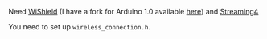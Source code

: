 Need [WiShield](https://github.com/asynclabs/WiShield) (I have a fork for Arduino 1.0 available [here](https://github.com/jcmuller/WiShield)) and [Streaming4](http://arduiniana.org/libraries/streaming/)

You need to set up `wireless_connection.h`.
